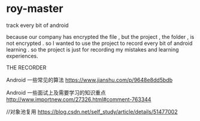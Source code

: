 # roy-master
track every bit of android 

because our company has encrypted the file , but the project , the folder , is not encrypted . so I wanted to use the project to record every
bit of android learning . so the project is just for recording my mistakes and learning experiences.


THE RECORDER

Android 一些常见的算法
https://www.jianshu.com/p/9648e8dd5bdb

Android 一些面试上及需要学习的知识重点
http://www.importnew.com/27326.html#comment-763344

//对象池复用
https://blog.csdn.net/self_study/article/details/51477002
